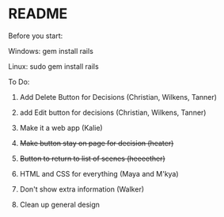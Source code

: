 # README

Before you start:

Windows:
gem install rails

Linux:
sudo gem install rails


To Do:

1. Add Delete Button for Decisions (Christian, Wilkens, Tanner)

2. add Edit button for decisions (Christian, Wilkens, Tanner)

3. Make it a web app (Kalie)

4. ~~Make button stay on page for decision (heater)~~

5. ~~Button to return to list of scenes (heeeether)~~

6. HTML and CSS for everything (Maya and M'kya)

7. Don't show extra information (Walker)

8. Clean up general design
